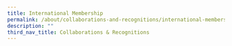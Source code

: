 ```yaml
---
title: International Membership
permalink: /about/collaborations-and-recognitions/international-membership/
description: ""
third_nav_title: Collaborations & Recognitions
---
```

